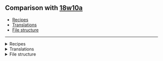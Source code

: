 ## Comparison with [18w10a](https://github.com/PixiGeko/Minecraft-generated-data/tree/18w10a)

- [Recipes](#recipes)
- [Translations](#translations)
- [File structure](#file-structure)

<hr/>
<details><summary>Recipes</summary>
<details>
<summary>
List
</summary>

```diff
- purple_shulker_box.json
+ shulker_box.json
```

</details>
</details>
<details><summary>Translations</summary>
<details>
<summary>
Keys
</summary>

```diff
+ block.minecraft.blue_coral_plant: Blue Coral Plant
+ block.minecraft.blue_dead_coral: Blue Dead Coral
- block.minecraft.dead_coral: Dead coral
+ block.minecraft.pink_coral_plant: Pink Coral Plant
+ block.minecraft.pink_dead_coral: Pink Dead Coral
+ block.minecraft.purple_coral_plant: Purple Coral Plant
+ block.minecraft.purple_dead_coral: Purple Dead Coral
+ block.minecraft.red_coral_plant: Red Coral Plant
+ block.minecraft.red_dead_coral: Red Dead Coral
+ block.minecraft.shulker_box: Shulker Box
+ block.minecraft.yellow_coral_plant: Yellow Coral Plant
+ block.minecraft.yellow_dead_coral: Yellow Dead Coral
```

</details>
<details>
<summary>
Changes
</summary>

```
block.minecraft.blue_coral: Blue cCoral
block.minecraft.pink_coral: Pink cCoral
block.minecraft.purple_coral: Purple cCoral
block.minecraft.red_coral: Red cCoral
block.minecraft.yellow_coral: Yellow cCoral
```

</details>
</details>
<details><summary>File structure</summary>
<details>
<summary>
data
</summary>

```diff
- minecraft/advancements/recipes/decorations/purple_shulker_box.json
+ minecraft/advancements/recipes/decorations/shulker_box.json
- minecraft/recipes/purple_shulker_box.json
+ minecraft/recipes/shulker_box.json
```

</details>
<details>
<summary>
assets
</summary>

```diff
+ minecraft/blockstates/blue_dead_coral.json
- minecraft/blockstates/dead_coral.json
+ minecraft/blockstates/pink_dead_coral.json
+ minecraft/blockstates/purple_dead_coral.json
+ minecraft/blockstates/red_dead_coral.json
+ minecraft/blockstates/yellow_dead_coral.json
+ minecraft/models/block/blue_dead_coral.json
- minecraft/models/block/dead_coral.json
+ minecraft/models/block/pink_dead_coral.json
+ minecraft/models/block/purple_dead_coral.json
+ minecraft/models/block/red_dead_coral.json
+ minecraft/models/block/yellow_dead_coral.json
+ minecraft/models/item/blue_dead_coral.json
- minecraft/models/item/dead_coral.json
+ minecraft/models/item/pink_dead_coral.json
+ minecraft/models/item/purple_dead_coral.json
+ minecraft/models/item/red_dead_coral.json
+ minecraft/models/item/shulker_box.json
+ minecraft/models/item/yellow_dead_coral.json
+ minecraft/textures/blocks/blue_dead_coral.png
- minecraft/textures/blocks/dead_coral.png
+ minecraft/textures/blocks/pink_dead_coral.png
+ minecraft/textures/blocks/purple_dead_coral.png
+ minecraft/textures/blocks/red_dead_coral.png
+ minecraft/textures/blocks/shulker_top.png
+ minecraft/textures/blocks/yellow_dead_coral.png
+ minecraft/textures/entity/shulker/shulker.png
```

</details>
</details>
